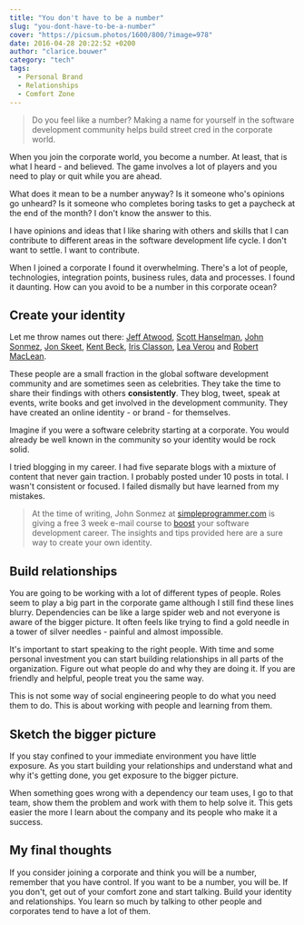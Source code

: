```yaml
---
title: "You don't have to be a number"
slug: "you-dont-have-to-be-a-number"
cover: "https://picsum.photos/1600/800/?image=978"
date: 2016-04-28 20:22:52 +0200
author: "clarice.bouwer"
category: "tech"
tags:
  - Personal Brand
  - Relationships
  - Comfort Zone
---
```


> Do you feel like a number? Making a name for yourself in the software
> development community helps build street cred in the corporate world.

When you join the corporate world, you become a number. At least, that is what
I heard - and believed. The game involves a lot of players and you need to play
or quit while you are ahead.

What does it mean to be a number anyway? Is it someone who's opinions go
unheard? Is it someone who completes boring tasks to get a paycheck at the
end of the month? I don't know the answer to this.

I have opinions and ideas that I like sharing with others and skills that I
can contribute to different areas in the software development life cycle. I
don't want to settle. I want to contribute.

When I joined a corporate I found it overwhelming. There's a lot of people,
technologies, integration points, business rules, data and
processes. I found it daunting. How can you avoid to be a
number in this corporate ocean?

## Create your identity

Let me throw names out there: [Jeff Atwood](http://blog.codinghorror.com/),
[Scott Hanselman](http://www.hanselman.com/), [John Sonmez](http://simpleprogrammer.com/),
[Jon Skeet](https://codeblog.jonskeet.uk/), [Kent Beck](http://c2.com/cgi/wiki?KentBeck),
[Iris Classon](http://irisclasson.com/), [Lea Verou](http://lea.verou.me/) and
[Robert MacLean](http://www.sadev.co.za/).

These people are a small fraction in the global software development community
and are sometimes seen as celebrities. They take the time to share their
findings with others **consistently**. They blog, tweet, speak at
events, write books and get involved in the development community.
They have created an online identity - or brand - for themselves.

Imagine if you were a software celebrity starting at a corporate. You would
already be well known in the community so your identity would be rock solid.

I tried blogging in my career. I had five separate blogs with a mixture of
content that never gain traction. I probably posted under 10 posts in total. I
wasn't consistent or focused. I failed dismally but have learned from my mistakes.

> At the time of writing, John Sonmez at [simpleprogrammer.com](http://simpleprogrammer.com/)
> is giving a free 3 week e-mail course to [boost](http://devcareerboost.com/blog-course/)
> your software development career. The insights and tips provided here are a sure
> way to create your own identity.

## Build relationships

You are going to be working with a lot of different types of people. Roles seem
to play a big part in the corporate game although I still find these lines blurry.
Dependencies can be like a large spider web and not everyone is aware of the
bigger picture. It often feels like trying to find a gold needle in a tower of
silver needles - painful and almost impossible.

It's important to start speaking to the right people. With time and some
personal investment you can start building relationships in all parts of the
organization. Figure out what people do and why they are doing it. If you are
friendly and helpful, people treat you the same way.

This is not some way of social engineering people to do what you need them to do.
This is about working with people and learning from them.

## Sketch the bigger picture

If you stay confined to your immediate environment you have little exposure.
As you start building your relationships and understand what and why it's getting done, you get exposure to the bigger picture.

When something goes wrong with a dependency our team uses, I go to that team,
show them the problem and work with them to help solve it. This gets easier the
more I learn about the company and its people who make it a success.

## My final thoughts

If you consider joining a corporate and think you will be a number,
remember that you have control. If you want to be a number, you will
be. If you don't, get out of your comfort zone and start talking.
Build your identity and relationships. You learn so much by talking to
other people and corporates tend to have a lot of them.
